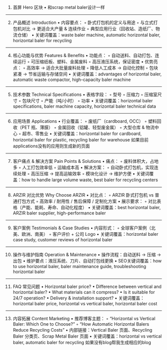 1. 首屏 Hero 区块
• 和scrap metal baler设计一样
---
2. 产品概述 Introduction
• 内容要点：
    ◦ 卧式打包机的定义与用途
    ◦ 与立式打包机对比 → 更适合大产量 & 连续作业
    ◦ 典型应用行业（回收站、造纸厂、物流仓储）
• 关键词覆盖：waste baler machine, automatic horizontal baler, horizontal baler for recycling
---
4. 核心功能与优势 Features & Benefits
• 功能点：
    ◦ 自动送料、自动打包、连续运行
    ◦ 可压缩纸板、塑料、金属废料
    ◦ 高压液压系统，保证密度
• 优势亮点：
    ◦ 高效率 → 适合大批量废料处理
    ◦ 降低人工成本 → 自动化控制
    ◦ 包块紧凑 → 节省运输与存储空间
• 关键词覆盖：advantages of horizontal baler, automatic waste compactor, high-capacity baler machine
---
5. 技术参数 Technical Specifications
• 表格字段：
    ◦ 型号
    ◦ 压缩力
    ◦ 压缩室尺寸
    ◦ 包块尺寸
    ◦ 产能（吨/小时）
    ◦ 功率
• 关键词覆盖：horizontal baler specifications, baler machine capacity, horizontal baler technical data
---
6. 应用场景 Applications
• 行业覆盖：
    ◦ 废纸厂（cardboard, OCC）
    ◦ 塑料回收（PET 瓶、薄膜）
    ◦ 金属回收（铝罐、轻型废金属）
    ◦ 大型仓库 & 物流中心
    ◦ 超市、零售业
• 关键词覆盖：horizontal baler for cardboard, horizontal baler for plastic, recycling baler for warehouse
如果目前applications没有的应用则生成新的页面
---
7. 客户痛点 & 解决方案 Pain Points & Solutions
• 痛点：
    ◦ 废料体积大，占地多
    ◦ 人工打包效率低
    ◦ 运输成本高
• 解决方案：
    ◦ 自动卧式打包机，实现连续处理
    ◦ 高压压缩 → 提高运输效率
    ◦ 模块化设计 → 维护方便
• 关键词覆盖：how to handle large volume waste, best baler for recycling centers
---
8. ARZIR 对比优势 Why Choose ARZIR
• 对比点：
    ◦ ARZIR 卧式打包机 vs 普通打包方式
    ◦ 高效率 / 耐用性 / 售后保障 / 定制化方案
• 展示要求：
    ◦ 对比表格（产能、能耗、寿命、自动化程度）
• 关键词覆盖：best horizontal baler, ARZIR baler supplier, high-performance baler
---
9. 客户案例 Testimonials & Case Studies
• 内容形式：
    ◦ 全球客户案例（北美、欧洲、南美）
    ◦ 客户评价 + 公司 Logo
• 关键词覆盖：horizontal baler case study, customer reviews of horizontal baler
---
10. 操作与维护指南 Operation & Maintenance
• 操作流程：自动送料 → 压缩 → 出包
• 维护要点：液压系统、刀片、自动打包线更换
• SEO关键词覆盖：how to use horizontal baler, baler maintenance guide, troubleshooting horizontal baler
---
11. FAQ 常见问题
• Horizontal baler price?
• Difference between vertical and horizontal baler?
• What materials can it compress?
• Is it suitable for 24/7 operation?
• Delivery & installation support?
• 关键词覆盖：horizontal baler price, horizontal vs vertical baler, horizontal baler cost
---
13. 内容拓展 Content Marketing
• 推荐博客主题：
    ◦ “Horizontal vs Vertical Baler: Which One to Choose?”
    ◦ “How Automatic Horizontal Balers Reduce Recycling Costs”
• 内部链接：Vertical Baler 页面、Recycling Baler 分类页、Scrap Metal Baler 页面
• 关键词覆盖：horizontal vs vertical baler, automatic baler for recycling
如果没有blog帮我生成相应的blog